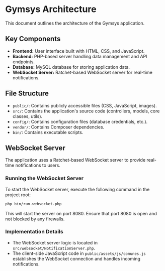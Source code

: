 # Gymsys Architecture

This document outlines the architecture of the Gymsys application.

## Key Components

- **Frontend:** User interface built with HTML, CSS, and JavaScript.
- **Backend:** PHP-based server handling data management and API endpoints.
- **Database:** MySQL database for storing application data.
- **WebSocket Server:** Ratchet-based WebSocket server for real-time notifications.

## File Structure

- `public/`: Contains publicly accessible files (CSS, JavaScript, images).
- `src/`: Contains the application's source code (controllers, models, core classes, utils).
- `config/`: Contains configuration files (database credentials, etc.).
- `vendor/`: Contains Composer dependencies.
- `bin/`: Contains executable scripts.

## WebSocket Server

The application uses a Ratchet-based WebSocket server to provide real-time notifications to users.

### Running the WebSocket Server

To start the WebSocket server, execute the following command in the project root:

```bash
php bin/run-websocket.php
```

This will start the server on port 8080. Ensure that port 8080 is open and not blocked by any firewalls.

### Implementation Details

- The WebSocket server logic is located in `src/websocket/NotificationServer.php`.
- The client-side JavaScript code in `public/assets/js/comunes.js` establishes the WebSocket connection and handles incoming notifications.